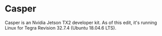 <!-- TITLE: Casper Computer -->
<!-- SUBTITLE: An embedded ""supercomputer"" available for various research tasks -->

# Casper
Casper is an Nvidia Jetson TX2 developer kit. As of this edit, it's running Linux for Tegra Revision 32.7.4 (Ubuntu 18.04.6 LTS).
